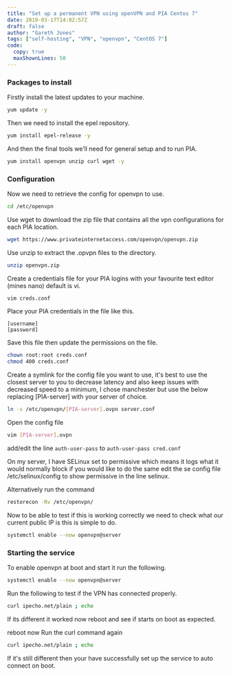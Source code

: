 ```yaml
---
title: "Set up a permanent VPN using openVPN and PIA Centos 7"
date: 2019-03-17T14:02:57Z
draft: false
author: "Gareth Jones"
tags: ["self-hosting", "VPN", "openvpn", "CentOS 7"]
code:
  copy: true
  maxShownLines: 50
---
```


### Packages to install

Firstly install the latest updates to your machine.

```Bash
yum update -y
```

Then we need to install the epel repository.
```Bash
yum install epel-release -y
```
And then the final tools we’ll need for general setup and to run PIA.

```Bash
yum install openvpn unzip curl wget -y
```

### Configuration
Now we need to retrieve the config for openvpn to use.

```Bash
cd /etc/openvpn
```

Use wget to download the zip file that contains all the vpn configurations for each PIA location.

```Bash
wget https://www.privateinternetaccess.com/openvpn/openvpn.zip
```

Use unzip to extract the .opvpn files to the directory.

```Bash
unzip openvpn.zip
```

Create a credentials file for your PIA logins with your favourite text editor (mines nano) default is vi.

```Bash
vim creds.conf
```

Place your PIA credentials in the file like this.

```
[username]
[password]
```

Save this file then update the permissions on the file.

```Bash
chown root:root creds.conf
chmod 400 creds.conf
```

Create a symlink for the config file you want to use, it's best to use the closest server to you to decrease latency and also keep issues with decreased speed to a minimum, I chose manchester but use the below replacing [PIA-server] with your server of choice.

```Bash
ln -s /etc/openvpn/[PIA-server].ovpn server.conf
```

Open the config file

```Bash
vim [PIA-server].ovpn
```

add/edit the line `auth-user-pass` to `auth-user-pass cred.conf`

On my server, I have SELinux set to permissive which means it logs what it would normally block if you would like to do the same edit the se config file /etc/selinux/config to show permissive in the line selinux.

Alternatively run the command

```Bash
restorecon -Rv /etc/openvpn/
```

Now to be able to test if this is working correctly we need to check what our current public IP is this is simple to do.

```Bash
systemctl enable --now openvpn@server
```

### Starting the service

To enable openvpn at boot and start it run the following.

```Bash
systemctl enable --now openvpn@server
```

Run the following to test if the VPN has connected properly.

```Bash
curl ipecho.net/plain ; echo
```

If its different it worked now reboot and see if starts on boot as expected.

reboot now
Run the curl command again

```Bash
curl ipecho.net/plain ; echo
```

If it's still different then your have successfully set up the service to auto connect on boot.